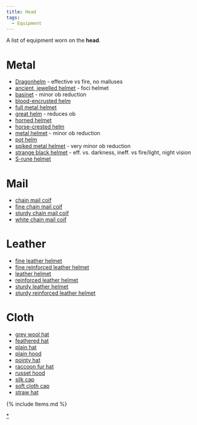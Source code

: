 ```yaml
---
title: Head
tags:
  - Equipment
---
```

A list of equipment worn on the **head**.

# Metal

- [Dragonhelm](Dragonhelm "wikilink") - effective vs fire, no malluses
- [ancient, jewelled helmet](ancient,_jewelled_helmet "wikilink") - foci
  helmet
- [basinet](basinet "wikilink") - minor ob reduction
- [blood-encrusted helm](blood-encrusted_helm "wikilink")
- [full metal helmet](full_metal_helmet "wikilink")
- [great helm](great_helm "wikilink") - reduces ob
- [horned helmet](horned_helmet "wikilink")
- [horse-crested helm](horse-crested_helm "wikilink")
- [metal helmet](metal_helmet "wikilink") - minor ob reduction
- [pot helm](pot_helm "wikilink")
- [spiked metal helmet](spiked_metal_helmet "wikilink") - very minor ob
  reduction
- [strange black helmet](strange_black_helmet "wikilink") - eff. vs.
  darkness, ineff. vs fire/light, night vision
- [S-rune helmet](S-rune_helmet "wikilink")

# Mail

- [chain mail coif](chain_mail_coif "wikilink")
- [fine chain mail coif](fine_chain_mail_coif "wikilink")
- [sturdy chain mail coif](sturdy_chain_mail_coif "wikilink")
- [white chain mail coif](white_chain_mail_coif "wikilink")

# Leather

- [fine leather helmet](fine_leather_helmet "wikilink")
- [fine reinforced leather
  helmet](fine_reinforced_leather_helmet "wikilink")
- [leather helmet](leather_helmet "wikilink")
- [reinforced leather helmet](reinforced_leather_helmet "wikilink")
- [sturdy leather helmet](sturdy_leather_helmet "wikilink")
- [sturdy reinforced leather
  helmet](sturdy_reinforced_leather_helmet "wikilink")

# Cloth

- [grey wool hat](grey_wool_hat "wikilink")
- [feathered hat](feathered_hat "wikilink")
- [plain hat](plain_hat "wikilink")
- [plain hood](plain_hood "wikilink")
- [pointy hat](pointy_hat "wikilink")
- [raccoon fur hat](raccoon_fur_hat "wikilink")
- [russet hood](russet_hood "wikilink")
- [silk cap](silk_cap "wikilink")
- [soft cloth cap](soft_cloth_cap "wikilink")
- [straw hat](straw_hat "wikilink")

{% include Items.md %}

[\*](Category:Head_items "wikilink")
